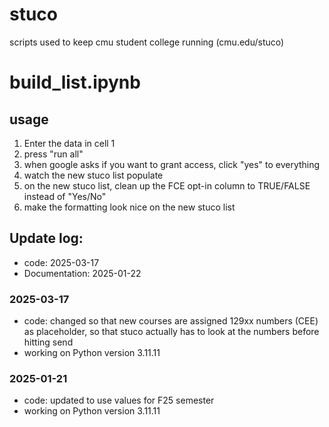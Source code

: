 # stuco
scripts used to keep cmu student college running (cmu.edu/stuco)

# build_list.ipynb
## usage
1.   Enter the data in cell 1
2.   press "run all"
3.   when google asks if you want to grant access, click "yes" to everything
4.   watch the new stuco list populate
5.   on the new stuco list, clean up the FCE opt-in column to TRUE/FALSE instead of "Yes/No"
6.   make the formatting look nice on the new stuco list

## Update log:
* code: 2025-03-17
* Documentation: 2025-01-22

### 2025-03-17
* code: changed so that new courses are assigned 129xx numbers (CEE) as placeholder, so that stuco actually has to look at the numbers before hitting send
* working on Python version 3.11.11

### 2025-01-21
* code: updated to use values for F25 semester
* working on Python version 3.11.11
